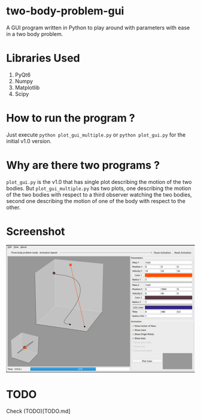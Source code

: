 # two-body-problem-gui
A GUI program written in Python to play around with parameters with ease in a two body problem.

# Libraries Used

1. PyQt6
2. Numpy
3. Matplotlib
4. Scipy

# How to run the program ?

Just execute `python plot_gui_multiple.py` or `python plot_gui.py` for the initial v1.0 version.

# Why are there two programs ?

`plot_gui.py` is the v1.0 that has single plot describing the motion of the two bodies. But `plot_gui_multiple.py` has
two plots, one describing the motion of the two bodies with respect to a third observer watching the two bodies, second one
describing the motion of one of the body with respect to the other.

# Screenshot

![](Screenshots/pic1.png)

# TODO

Check (TODO)[TODO.md]
